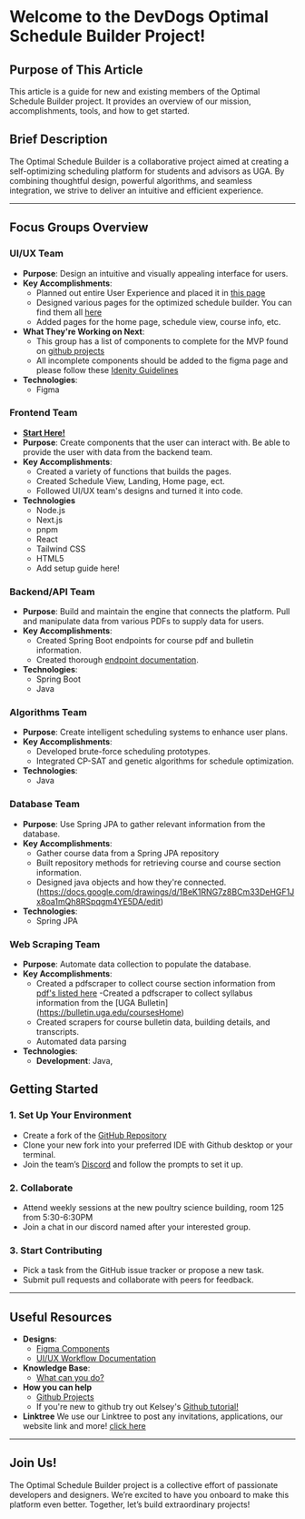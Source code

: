 # Welcome to the DevDogs Optimal Schedule Builder Project!

## Purpose of This Article

This article is a guide for new and existing members of the Optimal Schedule Builder project. It provides an overview of our mission, accomplishments, tools, and how to get started.

## Brief Description

The Optimal Schedule Builder is a collaborative project aimed at creating a self-optimizing scheduling platform for students and advisors as UGA. By combining thoughtful design, powerful algorithms, and seamless integration, we strive to deliver an intuitive and efficient experience.

---

## Focus Groups Overview

### UI/UX Team

- **Purpose**: Design an intuitive and visually appealing interface for users.
- **Key Accomplishments**:
  - Planned out entire User Experience and placed it in [this page](https://www.figma.com/board/N0RmDOJokDFRHElKI32C7k/Updated-Optimal-Schedule-Builder-Workflow?node-id=0-1&p=f&t=uDmrJt15ck7skpct-0)
  - Designed various pages for the optimized schedule builder. You can find them all [here](https://www.figma.com/design/ZoW3A9CHTfJfw8qh7iU41b/Optimal-Schedule-Builder?node-id=1494-2&p=f&t=BXsQ1rv5Tb6cVBmN-0)
  - Added pages for the home page, schedule view, course info, etc.
- **What They're Working on Next**:
  - This group has a list of components to complete for the MVP found on [github projects](https://github.com/orgs/DevDogs-UGA/projects/3/views/1)
  - All incomplete components should be added to the figma page and please follow these [Idenity Guidelines](https://cdn.discordapp.com/attachments/1284961011937579070/1293684841136521287/D-DevDogs_Identity_Guidelines-091024-212033.pdf?ex=6784db25&is=678389a5&hm=8ad78c2aff11663c1ad8223a0d3f60a8571b2855c0cb61adb77d136b979e101c&)
- **Technologies**:
  - Figma

### Frontend Team

- [**Start Here!**](https://docs.google.com/document/d/1ixr21-bzMOL54u8c5l5mXHfmpS0sBkLneEVHq4MWtt4/edit?tab=t.0#heading=h.jdewz2vf3cgj)
- **Purpose**: Create components that the user can interact with. Be able to provide the user with data from the backend team.
- **Key Accomplishments**:
  - Created a variety of functions that builds the pages.
  - Created Schedule View, Landing, Home page, ect.
  - Followed UI/UX team's designs and turned it into code.
- **Technologies**
  - Node.js
  - Next.js
  - pnpm
  - React
  - Tailwind CSS
  - HTML5
  - Add setup guide here!

### Backend/API Team

- **Purpose**: Build and maintain the engine that connects the platform. Pull and manipulate data from various PDFs to supply data for users.
- **Key Accomplishments**:
  - Created Spring Boot endpoints for course pdf and bulletin information.
  - Created thorough [endpoint documentation](https://docs.google.com/document/d/1UCqmfoyiv9WarZpkEv7axqQeUps-_FyH7HGqdeL9mx8/edit?usp=drive_link).
- **Technologies**:
  - Spring Boot
  - Java

### Algorithms Team

- **Purpose**: Create intelligent scheduling systems to enhance user plans.
- **Key Accomplishments**:
  - Developed brute-force scheduling prototypes.
  - Integrated CP-SAT and genetic algorithms for schedule optimization.
- **Technologies**:
  - Java

### Database Team

- **Purpose**: Use Spring JPA to gather relevant information from the database.
- **Key Accomplishments**:
  - Gather course data from a Spring JPA repository
  - Built repository methods for retrieving course and course section information.
  - Designed java objects and how they're connected.(https://docs.google.com/drawings/d/1BeK1RNG7z8BCm33DeHGF1Jx8oa1mQh8RSpqgm4YE5DA/edit)
- **Technologies**:
  - Spring JPA

### Web Scraping Team

- **Purpose**: Automate data collection to populate the database.
- **Key Accomplishments**:
  - Created a pdfscraper to collect course section information from [pdf's listed here](https://reg.uga.edu/enrollment-and-registration/schedule-of-classes/)
    -Created a pdfscraper to collect syllabus information from the [UGA Bulletin] (https://bulletin.uga.edu/coursesHome)
  - Created scrapers for course bulletin data, building details, and transcripts.
  - Automated data parsing
- **Technologies**:
  - **Development**: Java,

## Getting Started

### 1. Set Up Your Environment

- Create a fork of the [GitHub Repository](https://github.com)
- Clone your new fork into your preferred IDE with Github desktop or your terminal.
- Join the team’s [Discord](https://tr.ee/P6YXvatLRr) and follow the prompts to set it up.

### 2. Collaborate

- Attend weekly sessions at the new poultry science building, room 125 from 5:30-6:30PM
- Join a chat in our discord named after your interested group.

### 3. Start Contributing

- Pick a task from the GitHub issue tracker or propose a new task.
- Submit pull requests and collaborate with peers for feedback.

---

## Useful Resources

- **Designs**:
  - [Figma Components](https://www.figma.com/design/ZoW3A9CHTfJfw8qh7iU41b/Optimal-Schedule-Builder?node-id=1494-2&p=f&t=BXsQ1rv5Tb6cVBmN-0)
  - [UI/UX Workflow Documentation](https://www.notion.so/UIUX-Workflow)
- **Knowledge Base**:
  - [What can you do?](https://drive.google.com/drive/folders/12CMaCdlPhXakWvbCUI7aVio1-fjOjGXF?usp=drive_link)
- **How you can help**
  - [Github Projects](https://github.com/orgs/DevDogs-UGA/projects/3/views/1)
  - If you're new to github try out Kelsey's [Github tutorial!](https://youtu.be/qKFXYS6jzaI)
- **Linktree**
  We use our Linktree to post any invitations, applications, our website link and more! [click here](https://linktr.ee/devdogs)

---

## Join Us!

The Optimal Schedule Builder project is a collective effort of passionate developers and designers. We’re excited to have you onboard to make this platform even better. Together, let’s build extraordinary projects!
